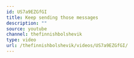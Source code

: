 ```yaml
---
id: US7a9EZGfGI
title: Keep sending those messages
description: ""
source: youtube
channel: thefinnishbolshevik
type: video
url: /thefinnishbolshevik/videos/US7a9EZGfGI/
---
```

